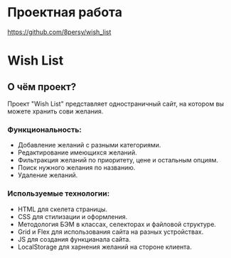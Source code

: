 # Проектная работа
https://github.com/8persy/wish_list

# Wish List

## О чём проект? 

Проект "Wish List" представляет одностраничный сайт, на котором вы можете хранить сови желания. 
### Функциональность:
- Добавление желаний с разными категориями.
- Редактирование имеющихся желаний.
- Фильтракция желаний по приоритету, цене и остальным опциям.
- Поиск нужного желания по названию.
- Удаление желаний.

### Используемые технологии:
- HTML для скелета страницы.
- CSS для стилизации и оформления.
- Методология БЭМ в классах, селекторах и файловой структуре.
- Grid и Flex для использования сайта на разных устройствах.
- JS для создания функцианала сайта.
- LocalStorage для харнения желаний на стороне клиента.
